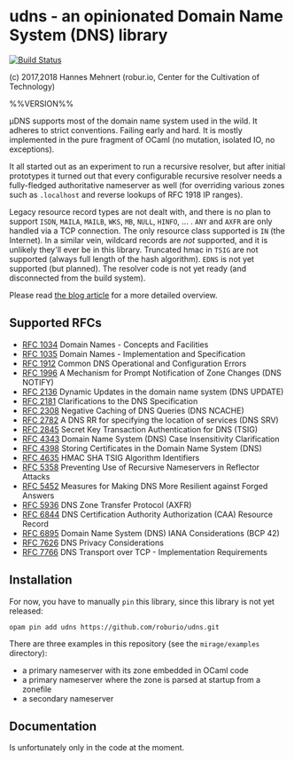 # udns - an opinionated Domain Name System (DNS) library

[![Build Status](https://travis-ci.org/roburio/udns.svg?branch=master)](https://travis-ci.org/roburio/udns)

(c) 2017,2018 Hannes Mehnert (robur.io, Center for the Cultivation of Technology)

%%VERSION%%

µDNS supports most of the domain name system used in the wild.  It adheres to
strict conventions.  Failing early and hard.  It is mostly implemented in the
pure fragment of OCaml (no mutation, isolated IO, no exceptions).

It all started out as an experiment to run a recursive resolver, but after
initial prototypes it turned out that every configurable recursive resolver
needs a fully-fledged authoritative nameserver as well (for overriding various
zones such as `.localhost` and reverse lookups of RFC 1918 IP ranges).

Legacy resource record types are not dealt with, and there is no plan to support
`ISDN`, `MAILA`, `MAILB`, `WKS`, `MB`, `NULL`, `HINFO`, ... .  `ANY` and `AXFR`
are only handled via a TCP connection.  The only resource class supported is
`IN` (the Internet).  In a similar vein, wildcard records are _not_ supported,
and it is unlikely they'll ever be in this library.  Truncated hmac in `TSIG`
are not supported (always full length of the hash algorithm).  `EDNS` is not yet
supported (but planned).  The resolver code is not yet ready (and disconnected
from the build system).

Please read [the blog article](https://hannes.nqsb.io/Posts/DNS) for a more
detailed overview.

## Supported RFCs

* [RFC 1034](https://tools.ietf.org/html/rfc1034) Domain Names - Concepts and Facilities
* [RFC 1035](https://tools.ietf.org/html/rfc1035) Domain Names - Implementation and Specification
* [RFC 1912](https://tools.ietf.org/html/rfc1912) Common DNS Operational and Configuration Errors
* [RFC 1996](https://tools.ietf.org/html/rfc1996) A Mechanism for Prompt Notification of Zone Changes (DNS NOTIFY)
* [RFC 2136](https://tools.ietf.org/html/rfc2136) Dynamic Updates in the domain name system (DNS UPDATE)
* [RFC 2181](https://tools.ietf.org/html/rfc2181) Clarifications to the DNS Specification
* [RFC 2308](https://tools.ietf.org/html/rfc2308) Negative Caching of DNS Queries (DNS NCACHE)
* [RFC 2782](https://tools.ietf.org/html/rfc2782) A DNS RR for specifying the location of services (DNS SRV)
* [RFC 2845](https://tools.ietf.org/html/rfc2845) Secret Key Transaction Authentication for DNS (TSIG)
* [RFC 4343](https://tools.ietf.org/html/rfc4343) Domain Name System (DNS) Case Insensitivity Clarification
* [RFC 4398](https://tools.ietf.org/html/rfc4398) Storing Certificates in the Domain Name System (DNS)
* [RFC 4635](https://tools.ietf.org/html/rfc4635) HMAC SHA TSIG Algorithm Identifiers
* [RFC 5358](https://tools.ietf.org/html/rfc5358) Preventing Use of Recursive Nameservers in Reflector Attacks
* [RFC 5452](https://tools.ietf.org/html/rfc5452) Measures for Making DNS More Resilient against Forged Answers
* [RFC 5936](https://tools.ietf.org/html/rfc5936) DNS Zone Transfer Protocol (AXFR)
* [RFC 6844](https://tools.ietf.org/html/rfc6844) DNS Certification Authority Authorization (CAA) Resource Record
* [RFC 6895](https://tools.ietf.org/html/rfc6895) Domain Name System (DNS) IANA Considerations (BCP 42)
* [RFC 7626](https://tools.ietf.org/html/rfc7626) DNS Privacy Considerations
* [RFC 7766](https://tools.ietf.org/html/rfc7766) DNS Transport over TCP - Implementation Requirements

## Installation

For now, you have to manually `pin` this library, since this library is not yet
released:

`opam pin add udns https://github.com/roburio/udns.git`

There are three examples in this repository (see the `mirage/examples` directory):
- a primary nameserver with its zone embedded in OCaml code
- a primary nameserver where the zone is parsed at startup from a zonefile
- a secondary nameserver

## Documentation

Is unfortunately only in the code at the moment.
